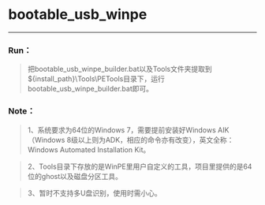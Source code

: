 # bootable_usb_winpe
---
### Run：
> 把bootable_usb_winpe_builder.bat以及Tools文件夹提取到${install_path}\Tools\PETools目录下，运行bootable_usb_winpe_builder.bat即可。
### Note：
> 1、系统要求为64位的Windows 7，需要提前安装好Windows AIK（Windows 8级以上则为ADK，相应的命令亦有改变），英文全称：Windows Automated Installation Kit。

> 2、Tools目录下存放的是WinPE里用户自定义的工具，项目里提供的是64位的ghost以及磁盘分区工具。

> 3、暂时不支持多U盘识别，使用时需小心。
